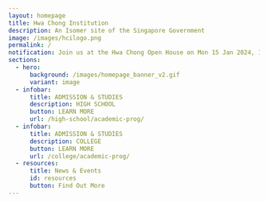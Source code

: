 ```yaml
---
layout: homepage
title: Hwa Chong Institution
description: An Isomer site of the Singapore Government
image: /images/hcilogo.png
permalink: /
notification: Join us at the Hwa Chong Open House on Mon 15 Jan 2024, 12 to 4pm!
sections:
  - hero:
      background: /images/homepage_banner_v2.gif
      variant: image
  - infobar:
      title: ADMISSION & STUDIES
      description: HIGH SCHOOL
      button: LEARN MORE
      url: /high-school/academic-prog/
  - infobar:
      title: ADMISSION & STUDIES
      description: COLLEGE
      button: LEARN MORE
      url: /college/academic-prog/
  - resources:
      title: News & Events
      id: resources
      button: Find Out More
---
```

